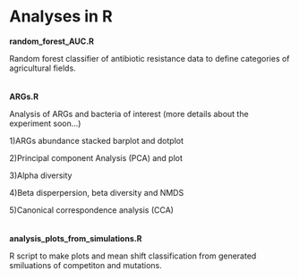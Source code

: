 # Analyses in R

**random_forest_AUC.R** 

Random forest classifier of antibiotic resistance data to define categories of agricultural fields.
<br/>
<br/>
<br/>
**ARGs.R**

Analysis of ARGs and bacteria of interest (more details about the experiment soon...)

1)ARGs abundance stacked barplot and dotplot

2)Principal component Analysis (PCA) and plot

3)Alpha diversity

4)Beta disperpersion, beta diversity and NMDS

5)Canonical correspondence analysis (CCA)
<br/>
<br/>
<br/>
**analysis_plots_from_simulations.R**

R script to make plots and mean shift classification from generated smiluations of competiton and mutations. 


